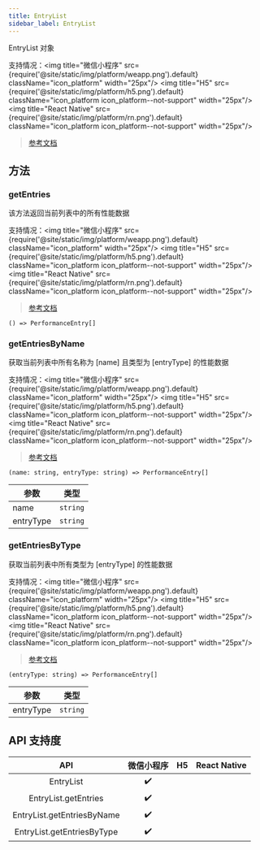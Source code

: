 ```yaml
---
title: EntryList
sidebar_label: EntryList
---
```


EntryList 对象

支持情况：<img title="微信小程序" src={require('@site/static/img/platform/weapp.png').default} className="icon_platform" width="25px"/> <img title="H5" src={require('@site/static/img/platform/h5.png').default} className="icon_platform icon_platform--not-support" width="25px"/> <img title="React Native" src={require('@site/static/img/platform/rn.png').default} className="icon_platform icon_platform--not-support" width="25px"/>

> [参考文档](https://developers.weixin.qq.com/miniprogram/dev/api/base/performance/EntryList.html)

## 方法

### getEntries

该方法返回当前列表中的所有性能数据

支持情况：<img title="微信小程序" src={require('@site/static/img/platform/weapp.png').default} className="icon_platform" width="25px"/> <img title="H5" src={require('@site/static/img/platform/h5.png').default} className="icon_platform icon_platform--not-support" width="25px"/> <img title="React Native" src={require('@site/static/img/platform/rn.png').default} className="icon_platform icon_platform--not-support" width="25px"/>

> [参考文档](https://developers.weixin.qq.com/miniprogram/dev/api/base/performance/EntryList.getEntries.html)

```tsx
() => PerformanceEntry[]
```

### getEntriesByName

获取当前列表中所有名称为 [name] 且类型为 [entryType] 的性能数据

支持情况：<img title="微信小程序" src={require('@site/static/img/platform/weapp.png').default} className="icon_platform" width="25px"/> <img title="H5" src={require('@site/static/img/platform/h5.png').default} className="icon_platform icon_platform--not-support" width="25px"/> <img title="React Native" src={require('@site/static/img/platform/rn.png').default} className="icon_platform icon_platform--not-support" width="25px"/>

> [参考文档](https://developers.weixin.qq.com/miniprogram/dev/api/base/performance/EntryList.getEntriesByName.html)

```tsx
(name: string, entryType: string) => PerformanceEntry[]
```

| 参数 | 类型 |
| --- | --- |
| name | `string` |
| entryType | `string` |

### getEntriesByType

获取当前列表中所有类型为 [entryType] 的性能数据

支持情况：<img title="微信小程序" src={require('@site/static/img/platform/weapp.png').default} className="icon_platform" width="25px"/> <img title="H5" src={require('@site/static/img/platform/h5.png').default} className="icon_platform icon_platform--not-support" width="25px"/> <img title="React Native" src={require('@site/static/img/platform/rn.png').default} className="icon_platform icon_platform--not-support" width="25px"/>

> [参考文档](https://developers.weixin.qq.com/miniprogram/dev/api/base/performance/EntryList.getEntriesByType.html)

```tsx
(entryType: string) => PerformanceEntry[]
```

| 参数 | 类型 |
| --- | --- |
| entryType | `string` |

## API 支持度

| API | 微信小程序 | H5 | React Native |
| :---: | :---: | :---: | :---: |
| EntryList | ✔️ |  |  |
| EntryList.getEntries | ✔️ |  |  |
| EntryList.getEntriesByName | ✔️ |  |  |
| EntryList.getEntriesByType | ✔️ |  |  |
